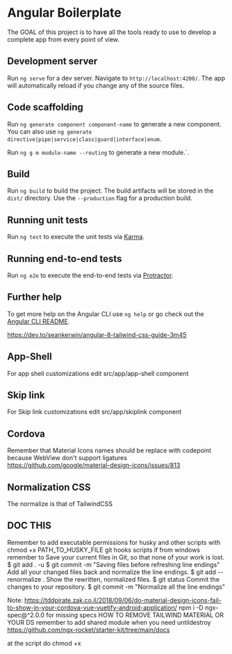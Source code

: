 # Angular Boilerplate

The GOAL of this project is to have all the tools ready to use to develop a complete app from every point of view.

## Development server

Run `ng serve` for a dev server. Navigate to `http://localhost:4200/`. The app will automatically reload if you change any of the source files.

## Code scaffolding

Run `ng generate component component-name` to generate a new component. You can also use `ng generate directive|pipe|service|class|guard|interface|enum`.

Run `ng g m module-name --routing` to generate a new module.`.

## Build

Run `ng build` to build the project. The build artifacts will be stored in the `dist/` directory. Use the `--production` flag for a production build.

## Running unit tests

Run `ng test` to execute the unit tests via [Karma](https://karma-runner.github.io).

## Running end-to-end tests

Run `ng e2e` to execute the end-to-end tests via [Protractor](http://www.protractortest.org/).

## Further help

To get more help on the Angular CLI use `ng help` or go check out the [Angular CLI README](https://github.com/angular/angular-cli/blob/master/README.md).

https://dev.to/seankerwin/angular-8-tailwind-css-guide-3m45

## App-Shell
For app shell customizations edit src/app/app-shell component

## Skip link
For Skip link customizations edit src/app/skiplink component

## Cordova
Remember that Material Icons names should be replace with codepoint because WebView don't support ligatures https://github.com/google/material-design-icons/issues/813

## Normalization CSS
The normalize is that of TailwindCSS

## DOC THIS
Remember to add executable permissions for husky and other scripts with chmod +x PATH_TO_HUSKY_FILE
git hooks scripts
if from windows remember to
Save your current files in Git, so that none of your work is lost.
$ git add . -u
$ git commit -m "Saving files before refreshing line endings"
Add all your changed files back and normalize the line endings.
$ git add --renormalize .
Show the rewritten, normalized files.
$ git status
Commit the changes to your repository.
$ git commit -m "Normalize all the line endings"

Note: https://tddpirate.zak.co.il/2018/09/06/do-material-design-icons-fail-to-show-in-your-cordova-vue-vuetify-android-application/
npm i -D ngx-spec@^2.0.0 for missing specs
HOW TO REMOVE
TAILWIND
MATERIAL
OR YOUR DS
remember to add shared module when you need
untildestroy
https://github.com/ngx-rocket/starter-kit/tree/main/docs

at the script do chmod +x
